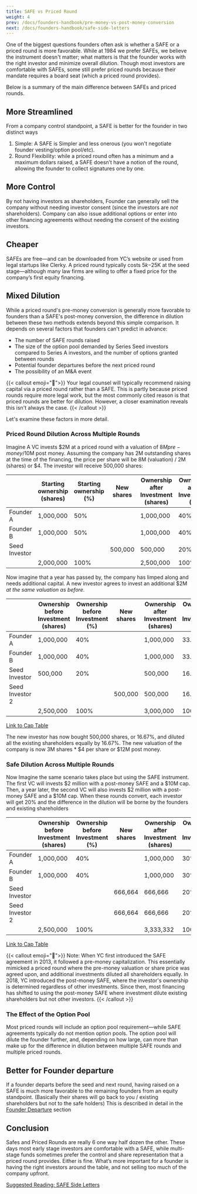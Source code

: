 ```yaml
---
title: SAFE vs Priced Round
weight: 4
prev: /docs/founders-handbook/pre-money-vs-post-money-conversion
next: /docs/founders-handbook/safe-side-letters
---
```


One of the biggest questions founders often ask is whether a SAFE or a priced round is more favorable. While at 1984 we prefer SAFEs, we believe the instrument doesn't matter; what matters is that the founder works with the right investor and minimize overall dilution. Though most investors are comfortable with SAFEs, some still prefer priced rounds because their mandate requires a board seat (which a priced round provides).

Below is a summary of the main difference between SAFEs and priced rounds. 

## More Streamlined

From a company control standpoint, a SAFE is better for the founder in two distinct ways 

1. Simple: A SAFE is Simpler and less onerous (you won't negotiate  founder vesting/option pool/etc). 
2. Round Flexibility: while a priced round often has a minimum and a maximum dollars raised, a SAFE doesn’t have a notion of the round, allowing the founder to collect signatures one by one. 

## More Control

By not having investors as shareholders, Founder can generally sell the company without needing investor consent (since the investors are *not* shareholders). Company can also issue additional options or enter into other financing agreements without needing the consent of the existing investors. 

## Cheaper

SAFEs are free—and can be downloaded from YC’s website or used from legal startups like Clerky.  A priced round typically costs $5k-$25K at the seed stage—although many law firms are wiling to offer a fixed price for the company’s first equity financing.

## Mixed Dilution

While a priced round's pre-money conversion is generally more favorable to founders than a SAFE's post-money conversion, the difference in dilution between these two methods extends beyond this simple comparison. It depends on several factors that founders can't predict in advance:

- The number of SAFE rounds raised
- The size of the option pool demanded by Series Seed investors compared to Series A investors, and the number of options granted between rounds
- Potential founder departures before the next priced round
- The possibility of an M&A event

{{< callout emoji="📢">}}
Your legal counsel will typically recommend raising capital via a priced round rather than a SAFE. This is partly because priced rounds require more legal work, but the most commonly cited reason is that priced rounds are better for dilution. However, a closer examination reveals this isn't always the case.
{{< /callout >}}

Let's examine these factors in more detail.

### Priced Round Dilution Across Multiple Rounds

Imagine A VC invests $2M at a priced round with a valuation of $8M pre-money/$10M post money.  Assuming the company has 2M outstanding shares at the time of the financing, the price per share will be 8M (valuation) / 2M (shares) or $4.  The investor will receive 500,000 shares:

|  | Starting ownership (shares) | Starting ownership (%) | New shares | Ownership after Investment (shares) | Ownership after Investment (%) |
| --- | --- | --- | --- | --- | --- |
| Founder A | 1,000,000 | 50%  |  | 1,000,000 | 40%  |
| Founder B | 1,000,000 | 50% |  | 1,000,000 | 40%  |
| Seed Investor |  |  | 500,000 | 500,000 | 20%  |
|  | 2,000,000 | 100% |  | 2,500,000 | 100% |

Now imagine that a year has passed by, the company has limped along and needs additional capital. A new investor agrees to invest an additional $2M *at the same valuation as before.*  

|  | Ownership before  Investment (shares) | Ownership before Investment (%) | New shares | Ownership after Investment (shares) | Ownership after Investment (%) |
| --- | --- | --- | --- | --- | --- |
| Founder A | 1,000,000 | 40%  |  | 1,000,000 | 33.33%  |
| Founder B | 1,000,000 | 40%  |  | 1,000,000 | 33.33%  |
| Seed Investor | 500,000 | 20%  |  | 500,000 | 16.67%  |
| Seed Investor 2 |  |  | 500,000 | 500,000 | 16.67% |
|  | 2,500,000 | 100% |  | 3,000,000 | 100% |

[Link to Cap Table](https://1984.vc/docs/founders-handbook/cap-table-worksheet/#AAN4IgTg9g7gIghgFziAXAbVASwCapABhABoQEBPABwFM8BjCAWwYgDtiQW4GaUQAxCAFcW2KmAAEAQXYBnABZwwVGagCM.DZpLQWY.ZgoAFWglQAOAOwA6AKyb1ATgDMFu6pclsmADaCEVbGNTFAA2GysQgCY7MKiYmxCnEjhvb2gYKm8qf1QEMEEqAF8iLFxeVXZyajpGZjYSTm48AWFRCQAhWQUlFRR1TQ1tKF0wfSMTVAAWEIiQuZCHCyXlhzNPHz8AoNQncIHd_Ztk1PTM7J48guLSvDNKyh4QGTFMZXZGx4BlKgDxAEkWAA3ZQICASCokTBAkHcFjBSIDQZPbpvFA2JwYpyqIYjMbbPoOKwOYnOSKTElOaLHNKwM45FCXIolEA4PCTe7VXjPMCvFQNLhfH7Yf7QmSgiSRdhQ4Fi2HwxH4EjyRSomyTfDohw4vRyAz41QzeaJGxmTH4KkgFI0jJZemMwoAXRIFCUAFlWFQyOYFSQkGAAObZADyFAQmFYMkMEAg3lQipAwkEz2wIbDEbjJAUMgAclQoAAlIQiXL5IpAA)

The new investor has now bought 500,000 shares, or 16.67%, and diluted all the existing shareholders equally by 16.67%.  The new valuation of the company is now 3M shares * $4 per share or $12M post money.  

### Safe Dilution Across Multiple Rounds

Now Imagine the same scenario takes place but using the SAFE instrument. The first VC will invests $2 million with a post-money SAFE and a $10M cap. Then, a year later, the second VC will also invests $2 million with a post-money SAFE and a $10M cap.  When these rounds convert, each investor will get 20% and the difference in the dilution will be borne by the founders and existing shareholders

|  | Ownership before  Investment (shares) | Ownership before Investment (%) | New shares | Ownership after Investment (shares) | Ownership after Investment (%) |
| --- | --- | --- | --- | --- | --- |
| Founder A | 1,000,000 | 40%  |  | 1,000,000 | 30% |
| Founder B | 1,000,000 | 40%  |  | 1,000,000 | 30% |
| Seed Investor |  |  | 666,664 | 666,666 | 20% |
| Seed Investor 2 |  |  | 666,664 | 666,666 | 20% |
|  | 2,500,000 | 100% |  | 3,333,332 | 100% |

[Link to Cap Table](https://1984vc.github.io/startup-finance/safe-conversion#AAN4IgTg9g7gIghgFziAXAbVASwCapABhABoQEBPABwFM8BjCAWwYgDtiQW4GaUQAxCAFcW2KmAAEAQXYBnABZwwVGagCM.DZpLQWY.ZgoAFWglQAOAOwA6AKyb1ATgDMFu6pclsmADaCEVbGNTFAA2GysQgCY7MKiYmxCnEjhvb2gYKm8qf1QEMEEqAF8iLFxeVXZyajpGZjYSTm48AWFRCQAhWQUlFRR1TQ1tKF0wfSMTVAAWEIiQuZCHCyXlhzNPHz8AoNQncIHd_Ztk1PTM7J48guLSvAtKyh4QGTgAMxoGrkeAYQAlADVxAAKL7dLIycQ_TAANzE4j.VBYCEEPQAlOxMCwYTIENxEah8CRaHAKGonANBiAvDJ6MJggSQDo9HIDNsUPT5IplPjjmlYGccigXikZFR1s8AEZZbB8TCZbC9NAAXUJrBho0wrAAKg88BQINiQNcQDg8GZ7tVeCKwLKVB8mrwAMpUALiACSmOUCAgEgqJAxWJxCOCkXJ7O6XJQNic0acqiGIzGrNUDisDjTzkik3TTmiPNOWQFlyKJWNZRAk3NjytNvYjUeTpd7oD3vEkXRHuxuODoZIHJ6qBsk3wUYc8aZLImfRm80SNjMMfwuZAKV5GQLF3yRWVIAoSgAsqwqGRzD3SIoAObZADyFAQGpYMkMEAg3m5IGEghF2Bvd9YvXpCgyAAclQUA_EIIi5JuhRAA)

{{< callout emoji="📢">}}
Note: When YC first introduced the SAFE agreement in 2013, it followed a pre-money capitalization. This essentially mimicked a priced round where the pre-money valuation or share price was agreed upon, and additional investments diluted all shareholders equally. In 2018, YC introduced the post-money SAFE, where the investor's ownership is determined regardless of other investments. Since then, most financing has shifted to using the post-money SAFE where investment dilute existing shareholders but not other investors.
{{< /callout >}}

### The Effect of the Option Pool

Most priced rounds will include an option pool requirement—while SAFE agreements typically do not mention option pools.  The option pool will dilute the founder further, and, depending on how large, can more than make up for the difference in dilution between multiple SAFE rounds  and multiple priced rounds. 

## Better for Founder departure

If a founder departs before the seed and next round, having raised on a SAFE is much more favorable to the remaining founders from an equity standpoint. (Basically their shares will go back to you / existing shareholders but not to the safe holders) This is described in detail in the [Founder Departure](Founder%20Departure%201cc495a8cf804e5d87dbdf793080ddbb.md) section

## Conclusion

Safes and Priced Rounds are really 6 one way half dozen the other. These days most early stage investors are comfortable with a SAFE, while multi-stage funds sometimes prefer the control and share representation that a priced round provides.  Either is fine. What’s more important for a founder is having the right investors around the table, and not selling too much of the company upfront. 

[Suggested Reading: SAFE Side Letters](SAFE%20Side%20Letters%2067e9cba3dc044a8c9bb1473fe8f7f93e.md)
